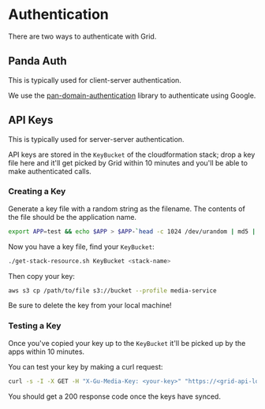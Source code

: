 # Authentication

There are two ways to authenticate with Grid.

## Panda Auth
This is typically used for client-server authentication.

We use the [pan-domain-authentication](https://github.com/guardian/pan-domain-authentication) library to authenticate
using Google.

## API Keys
This is typically used for server-server authentication.

API keys are stored in the `KeyBucket` of the cloudformation stack; drop a key file here and it'll get picked by Grid
within 10 minutes and you'll be able to make authenticated calls.

### Creating a Key
Generate a key file with a random string as the filename. The contents of the file should be the application name.

```bash
export APP=test && echo $APP > $APP-`head -c 1024 /dev/urandom | md5 | tr '[:upper:]' '[:lower:]' | cut -c1-20`
```

Now you have a key file, find your `KeyBucket`:

```bash
./get-stack-resource.sh KeyBucket <stack-name>
```

Then copy your key:

```bash
aws s3 cp /path/to/file s3://bucket --profile media-service
```

Be sure to delete the key from your local machine!

### Testing a Key
Once you've copied your key up to the `KeyBucket` it'll be picked up by the apps within 10 minutes.

You can test your key by making a curl request:

```bash
curl -s -I -X GET -H "X-Gu-Media-Key: <your-key>" "https://<grid-api-local>"
```

You should get a 200 response code once the keys have synced.
